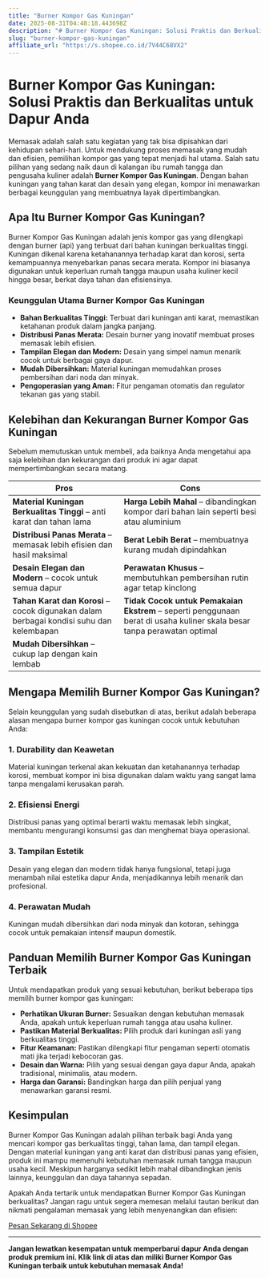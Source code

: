 ```yaml
---
title: "Burner Kompor Gas Kuningan"
date: 2025-08-31T04:48:18.443698Z
description: "# Burner Kompor Gas Kuningan: Solusi Praktis dan Berkualitas untuk Dapur Anda..."
slug: "burner-kompor-gas-kuningan"
affiliate_url: "https://s.shopee.co.id/7V44C68VX2"
---
```

# Burner Kompor Gas Kuningan: Solusi Praktis dan Berkualitas untuk Dapur Anda

Memasak adalah salah satu kegiatan yang tak bisa dipisahkan dari kehidupan sehari-hari. Untuk mendukung proses memasak yang mudah dan efisien, pemilihan kompor gas yang tepat menjadi hal utama. Salah satu pilihan yang sedang naik daun di kalangan ibu rumah tangga dan pengusaha kuliner adalah **Burner Kompor Gas Kuningan**. Dengan bahan kuningan yang tahan karat dan desain yang elegan, kompor ini menawarkan berbagai keunggulan yang membuatnya layak dipertimbangkan.

## Apa Itu Burner Kompor Gas Kuningan?

Burner Kompor Gas Kuningan adalah jenis kompor gas yang dilengkapi dengan burner (api) yang terbuat dari bahan kuningan berkualitas tinggi. Kuningan dikenal karena ketahanannya terhadap karat dan korosi, serta kemampuannya menyebarkan panas secara merata. Kompor ini biasanya digunakan untuk keperluan rumah tangga maupun usaha kuliner kecil hingga besar, berkat daya tahan dan efisiensinya.

### Keunggulan Utama Burner Kompor Gas Kuningan

- **Bahan Berkualitas Tinggi:** Terbuat dari kuningan anti karat, memastikan ketahanan produk dalam jangka panjang.
- **Distribusi Panas Merata:** Desain burner yang inovatif membuat proses memasak lebih efisien.
- **Tampilan Elegan dan Modern:** Desain yang simpel namun menarik cocok untuk berbagai gaya dapur.
- **Mudah Dibersihkan:** Material kuningan memudahkan proses pembersihan dari noda dan minyak.
- **Pengoperasian yang Aman:** Fitur pengaman otomatis dan regulator tekanan gas yang stabil.

## Kelebihan dan Kekurangan Burner Kompor Gas Kuningan

Sebelum memutuskan untuk membeli, ada baiknya Anda mengetahui apa saja kelebihan dan kekurangan dari produk ini agar dapat mempertimbangkan secara matang.

| **Pros** | **Cons** |
|------------|------------|
| **Material Kuningan Berkualitas Tinggi** – anti karat dan tahan lama | **Harga Lebih Mahal** – dibandingkan kompor dari bahan lain seperti besi atau aluminium |
| **Distribusi Panas Merata** – memasak lebih efisien dan hasil maksimal | **Berat Lebih Berat** – membuatnya kurang mudah dipindahkan |
| **Desain Elegan dan Modern** – cocok untuk semua dapur | **Perawatan Khusus** – membutuhkan pembersihan rutin agar tetap kinclong |
| **Tahan Karat dan Korosi** – cocok digunakan dalam berbagai kondisi suhu dan kelembapan | **Tidak Cocok untuk Pemakaian Ekstrem** – seperti penggunaan berat di usaha kuliner skala besar tanpa perawatan optimal |
| **Mudah Dibersihkan** – cukup lap dengan kain lembab | |

## Mengapa Memilih Burner Kompor Gas Kuningan?

Selain keunggulan yang sudah disebutkan di atas, berikut adalah beberapa alasan mengapa burner kompor gas kuningan cocok untuk kebutuhan Anda:

### 1. Durability dan Keawetan
Material kuningan terkenal akan kekuatan dan ketahanannya terhadap korosi, membuat kompor ini bisa digunakan dalam waktu yang sangat lama tanpa mengalami kerusakan parah.

### 2. Efisiensi Energi
Distribusi panas yang optimal berarti waktu memasak lebih singkat, membantu mengurangi konsumsi gas dan menghemat biaya operasional.

### 3. Tampilan Estetik
Desain yang elegan dan modern tidak hanya fungsional, tetapi juga menambah nilai estetika dapur Anda, menjadikannya lebih menarik dan profesional.

### 4. Perawatan Mudah
Kuningan mudah dibersihkan dari noda minyak dan kotoran, sehingga cocok untuk pemakaian intensif maupun domestik.

## Panduan Memilih Burner Kompor Gas Kuningan Terbaik

Untuk mendapatkan produk yang sesuai kebutuhan, berikut beberapa tips memilih burner kompor gas kuningan:

- **Perhatikan Ukuran Burner:** Sesuaikan dengan kebutuhan memasak Anda, apakah untuk keperluan rumah tangga atau usaha kuliner.
- **Pastikan Material Berkualitas:** Pilih produk dari kuningan asli yang berkualitas tinggi.
- **Fitur Keamanan:** Pastikan dilengkapi fitur pengaman seperti otomatis mati jika terjadi kebocoran gas.
- **Desain dan Warna:** Pilih yang sesuai dengan gaya dapur Anda, apakah tradisional, minimalis, atau modern.
- **Harga dan Garansi:** Bandingkan harga dan pilih penjual yang menawarkan garansi resmi.

## Kesimpulan

Burner Kompor Gas Kuningan adalah pilihan terbaik bagi Anda yang mencari kompor gas berkualitas tinggi, tahan lama, dan tampil elegan. Dengan material kuningan yang anti karat dan distribusi panas yang efisien, produk ini mampu memenuhi kebutuhan memasak rumah tangga maupun usaha kecil. Meskipun harganya sedikit lebih mahal dibandingkan jenis lainnya, keunggulan dan daya tahannya sepadan.

Apakah Anda tertarik untuk mendapatkan Burner Kompor Gas Kuningan berkualitas? Jangan ragu untuk segera memesan melalui tautan berikut dan nikmati pengalaman memasak yang lebih menyenangkan dan efisien:

[Pesan Sekarang di Shopee](https://s.shopee.co.id/7V44C68VX2)

---

**Jangan lewatkan kesempatan untuk memperbarui dapur Anda dengan produk premium ini. Klik link di atas dan miliki Burner Kompor Gas Kuningan terbaik untuk kebutuhan memasak Anda!**
